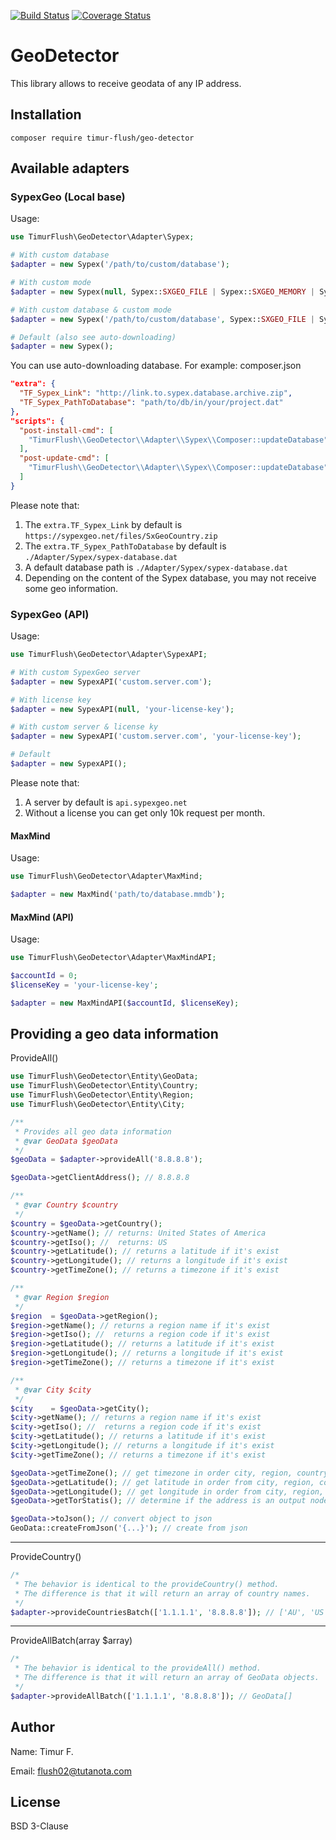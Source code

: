 [![Build Status](https://travis-ci.org/TimurFlush/geo-detector.svg?branch=master)](https://travis-ci.org/TimurFlush/geo-detector)
[![Coverage Status](https://coveralls.io/repos/github/TimurFlush/geo-detector/badge.svg?branch=master)](https://coveralls.io/github/TimurFlush/geo-detector?branch=master)


# GeoDetector
This library allows to receive geodata of any IP address. 

## Installation

```shell script
composer require timur-flush/geo-detector
```

## Available adapters

### SypexGeo (Local base)
Usage:
```php
use TimurFlush\GeoDetector\Adapter\Sypex;

# With custom database
$adapter = new Sypex('/path/to/custom/database');

# With custom mode
$adapter = new Sypex(null, Sypex::SXGEO_FILE | Sypex::SXGEO_MEMORY | Sypex::SXGEO_BATCH);

# With custom database & custom mode
$adapter = new Sypex('/path/to/custom/database', Sypex::SXGEO_FILE | Sypex::SXGEO_MEMORY | Sypex::SXGEO_BATCH);

# Default (also see auto-downloading)
$adapter = new Sypex();
```

You can use auto-downloading database. For example: composer.json
```json
"extra": {
  "TF_Sypex_Link": "http://link.to.sypex.database.archive.zip",
  "TF_Sypex_PathToDatabase": "path/to/db/in/your/project.dat"
},
"scripts": {
  "post-install-cmd": [
    "TimurFlush\\GeoDetector\\Adapter\\Sypex\\Composer::updateDatabase"
  ],
  "post-update-cmd": [
    "TimurFlush\\GeoDetector\\Adapter\\Sypex\\Composer::updateDatabase"
  ]
}
```

Please note that:
1. The `extra.TF_Sypex_Link` by default is `https://sypexgeo.net/files/SxGeoCountry.zip`
2. The `extra.TF_Sypex_PathToDatabase` by default is `./Adapter/Sypex/sypex-database.dat`
3. A default database path is `./Adapter/Sypex/sypex-database.dat`
3. Depending on the content of the Sypex database, you may not receive some geo information.

### SypexGeo (API)
Usage:
```php
use TimurFlush\GeoDetector\Adapter\SypexAPI;

# With custom SypexGeo server
$adapter = new SypexAPI('custom.server.com');

# With license key
$adapter = new SypexAPI(null, 'your-license-key');

# With custom server & license ky
$adapter = new SypexAPI('custom.server.com', 'your-license-key');

# Default
$adapter = new SypexAPI();
```

Please note that:
1. A server by default is `api.sypexgeo.net`
2. Without a license you can get only 10k request per month.

#### MaxMind
Usage:
```php
use TimurFlush\GeoDetector\Adapter\MaxMind;

$adapter = new MaxMind('path/to/database.mmdb');
```

#### MaxMind (API)
Usage:
```php
use TimurFlush\GeoDetector\Adapter\MaxMindAPI;

$accountId = 0;
$licenseKey = 'your-license-key';

$adapter = new MaxMindAPI($accountId, $licenseKey);
```

## Providing a geo data information
ProvideAll()
```php
use TimurFlush\GeoDetector\Entity\GeoData;
use TimurFlush\GeoDetector\Entity\Country;
use TimurFlush\GeoDetector\Entity\Region;
use TimurFlush\GeoDetector\Entity\City;

/**
 * Provides all geo data information
 * @var GeoData $geoData 
 */
$geoData = $adapter->provideAll('8.8.8.8');

$geoData->getClientAddress(); // 8.8.8.8

/**
 * @var Country $country 
 */
$country = $geoData->getCountry();
$country->getName(); // returns: United States of America
$country->getIso(); //  returns: US
$country->getLatitude(); // returns a latitude if it's exist
$country->getLongitude(); // returns a longitude if it's exist
$country->getTimeZone(); // returns a timezone if it's exist

/**
 * @var Region $region
 */
$region  = $geoData->getRegion();
$region->getName(); // returns a region name if it's exist
$region->getIso(); //  returns a region code if it's exist 
$region->getLatitude(); // returns a latitude if it's exist
$region->getLongitude(); // returns a longitude if it's exist
$region->getTimeZone(); // returns a timezone if it's exist

/**
 * @var City $city
 */
$city    = $geoData->getCity();
$city->getName(); // returns a region name if it's exist
$city->getIso(); //  returns a region code if it's exist 
$city->getLatitude(); // returns a latitude if it's exist
$city->getLongitude(); // returns a longitude if it's exist
$city->getTimeZone(); // returns a timezone if it's exist

$geoData->getTimeZone(); // get timezone in order city, region, country
$geoData->getLatitude(); // get latitude in order from city, region, country
$geoData->getLongitude(); // get longitude in order from city, region, country
$geoData->getTorStatis(); // determine if the address is an output node in the Tor network

$geoData->toJson(); // convert object to json
GeoData::createFromJson('{...}'); // create from json
```
---
ProvideCountry()
```php
/*
 * The behavior is identical to the provideCountry() method.
 * The difference is that it will return an array of country names.
 */
$adapter->provideCountriesBatch(['1.1.1.1', '8.8.8.8']); // ['AU', 'US']
```
---
ProvideAllBatch(array $array)
```php
/*
 * The behavior is identical to the provideAll() method.
 * The difference is that it will return an array of GeoData objects.
 */
$adapter->provideAllBatch(['1.1.1.1', '8.8.8.8']); // GeoData[]
```


## Author
Name: Timur F.

Email: flush02@tutanota.com

## License
BSD 3-Clause